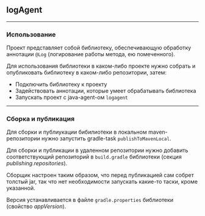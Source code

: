 ## logAgent
***
### Использование
Проект представляет собой библиотеку, обеспечивающую
обработку аннотации `@Log` (логирование работы метода, ею помеченного).

Для использования библиотеки в каком-либо проекте нужно собрать и опубликовать
библиотеку в каком-либо репозитории, затем:
- Подключить библиотеку к проекту
- Задействовать аннотации, которые умеет обрабатывать библиотека
- Запускать проект с java-agent-ом `logagent`
***
### Сборка и публикация
Для сборки и публиукации бибилиотеки в локальном maven-репозитории
нужно запустить gradle-task `publishToMavenLocal`.

Для сборки и публикации в удаленном репозитории нужно добавить соответствующий
репозиторий в `build.gradle` библиотеки (секция _publishing.repositories_).

Сборщик настроен таким образом, что перед публикацией сам собрет толстый jar, так
что нет необходимости запускать какие-то таски, кроме указанной.

Версия устанавливается в файле `gradle.properties` библиотеки (свойство _appVersion_).